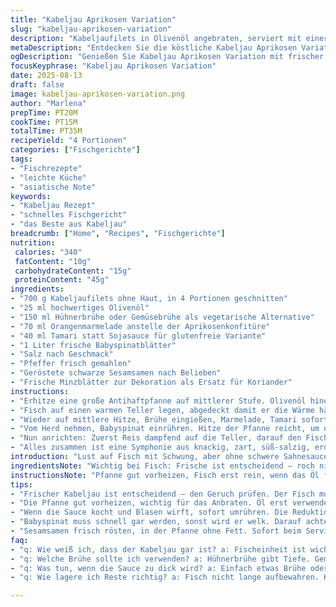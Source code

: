 ```yaml
---
title: "Kabeljau Aprikosen Variation"
slug: "kabeljau-aprikosen-variation"
description: "Kabeljaufilets in Olivenöl angebraten, serviert mit einer reduzierten Sauce aus Hühnerbrühe, Orangenmarmelade statt Aprikosenkonfitüre und Tamari anstelle von Sojasauce. Babyspinat wird zum Schluss in der Sauce kurz zusammengefallen. Dazu gedämpfter Jasminreis, garniert mit gerösteten Sesamsamen und frischer Minze als Alternative zu Koriander. Ausgewogen, fruchtig-salzig, mit texturkontrasten ohne Milchprodukte, Eier oder Nüsse. 25 Minuten Gesamtzeit, 4 Portionen."
metaDescription: "Entdecken Sie die köstliche Kabeljau Aprikosen Variation, fruchtig-salzig mit Jasminreis und frischer Minze. Einfach und raffiniert."
ogDescription: "Genießen Sie Kabeljau Aprikosen Variation mit frischer Minze und Jasminreis. Modernes Rezept mit einem asiatischen Twist."
focusKeyphrase: "Kabeljau Aprikosen Variation"
date: 2025-08-13
draft: false
image: kabeljau-aprikosen-variation.png
author: "Marlena"
prepTime: PT20M
cookTime: PT15M
totalTime: PT35M
recipeYield: "4 Portionen"
categories: ["Fischgerichte"]
tags:
- "Fischrezepte"
- "leichte Küche"
- "asiatische Note"
keywords:
- "Kabeljau Rezept"
- "schnelles Fischgericht"
- "das Beste aus Kabeljau"
breadcrumb: ["Home", "Recipes", "Fischgerichte"]
nutrition: 
 calories: "340"
 fatContent: "10g"
 carbohydrateContent: "15g"
 proteinContent: "45g"
ingredients:
- "700 g Kabeljaufilets ohne Haut, in 4 Portionen geschnitten"
- "25 ml hochwertiges Olivenöl"
- "150 ml Hühnerbrühe oder Gemüsebrühe als vegetarische Alternative"
- "70 ml Orangenmarmelade anstelle der Aprikosenkonfitüre"
- "40 ml Tamari statt Sojasauce für glutenfreie Variante"
- "1 Liter frische Babyspinatblätter"
- "Salz nach Geschmack"
- "Pfeffer frisch gemahlen"
- "Geröstete schwarze Sesamsamen nach Belieben"
- "Frische Minzblätter zur Dekoration als Ersatz für Koriander"
instructions:
- "Erhitze eine große Antihaftpfanne auf mittlerer Stufe. Olivenöl hinein – nur so viel, dass der Boden leicht glänzt. Filets salzen und pfeffern. Wenn das Öl zu rauchen beginnt, den Fisch hineinlegen. Fühlt sich beim Anfassen mit dem Spatel fest an? Dann nach 2-3 Minuten wenden. Fisch soll innen noch feucht und glasig bleiben, nicht trocken oder zerfallend."
- "Fisch auf einen warmen Teller legen, abgedeckt damit er die Wärme hält. Im Vergleich zur klassischen 2 Minuten pro Seite, gebe ich jetzt etwas mehr Zeit, das Fleisch ist dicker als bei früheren Versuchen. Geduld zahlt sich aus. Pfanne mit Küchenpapier leicht auswischen – die Reste geben zu viel Bitterkeit."
- "Wieder auf mittlere Hitze, Brühe eingießen, Marmelade, Tamari sofort dazu. Wenn die Brühe aufblubbert, Flüssigkeit umrühren, beobachten. Reduzieren, dass die Sauce dickflüssig, glänzend wird und kleine Blasen wirft – Zeichen, dass Zucker und Säure harmonieren. Dauert etwa 3 Minuten – länger wird zu klebrig. Mit Salz und Pfeffer abschmecken."
- "Vom Herd nehmen, Babyspinat einrühren. Hitze der Pfanne reicht, um die Blätter in der Sauce sanft zusammenfallen zu lassen. Nach 1 bis 2 Minuten ertastet man mit dem Kochlöffel den perfekten Zustand – noch weich, aber kein Matsch. Sofort, sonst verliert der Spinat Farbe und Nährstoffe."
- "Nun anrichten: Zuerst Reis dampfend auf die Teller, darauf den Fisch. Zwei Drittel der Sauce großzügig über Fisch und Reis geben. Rest und Spinat daneben oder unterheben – je nach Lust. Sesamsamen darüberstreuen, Minzblätter locker darüber. Gibt frische Würze und Textur. Koriander ist interessant, aber Minze milder und leichter in Kombination mit Orange."
- "Alles zusammen ist eine Symphonie aus knackig, zart, süß-salzig, erdig. Keine Knoten in der Sauce, keine matschigen Blätter. Bei der Hitze und Timing unbedingt auf dein Equipment achten! Pfannen heizen unterschiedlich, Marmelade variiert im Zucker. Manches Mal nehme ich auch Wasserkastanien für Crunch als Variante – kleines Experiment, passt gut dazu."
introduction: "Lust auf Fisch mit Schwung, aber ohne schwere Sahnesauce? Hier regiert fruchtig-salzig, frisch und direkt. Ich tausche gern Aprikosen gegen Orangenmarmelade, weil der Geschmack runder wirkt, weniger klebrig und etwas mehr Säure hat. Tamari ist meine erste Wahl bei Sojasauce – glutenfrei, mehr Umami und feinherber. Babyspinat kurz in der Sauce zieht all die Aromen und gibt wunderbare Frische. Die Sesamsamen sorgen für das kleine Knusper-Intermezzo. Nie unterschätzen: Fisch anbraten will Quickness, aber nicht zu heiß – sonst verbrennt er außen, bleibt innen roh. Im Zweifel lieber etwas weniger hitze und etwas länger. Wichtig, die Sauce nicht zu stark einkochen, sonst klebt sie nur noch. Einfach öfter abschmecken und auf glänzende Oberfläche achten, das ist das Zeichen für richtiges Reduzieren. Mit diesem Gericht kam ich immer wieder gut an, auch bei skeptischen Gästen, weil es ungewöhnlich, aber unkompliziert ist."
ingredientsNote: "Wichtig bei Fisch: Frische ist entscheidend – roch nie unangenehm, der Fisch soll elastisch sein und keine Schleimschicht haben. Olivenöl eignet sich wegen des milden Aromas. Verwendung von Hühnerbrühe verleiht Tiefe, aber Gemüsebrühe ersetzt es nachhaltig für Vegetarier. Marmelade durch Orangenmarmelade ersetzt – immer darauf achten, dass keine Stücke im Glas sind, sonst kann die Sauce unangenehm wirken. Tamari statt normaler Sojasauce für glutenfreie, aber noch vollmundige Würze. Babyspinat frisch, nicht welk, sonst ertränkt er die Sauce zu schnell. Geröstete Sesamsamen kannst du leicht selbst machen – kurz ohne Fett in die Pfanne geben, bis sie duften und Farbe nehmen. Minze frisch und nicht gelblich verwenden, hebt die fruchtigen Aromen perfekt hervor, dient als mild-frische Alternative zur kräftigen Korianderwurzel. Alles in Bio-Qualität oder vom vertrauenswürdigen Händler – schmeckt einfach anders."
instructionsNote: "Pfanne gut vorheizen, Fisch erst rein, wenn das Öl fast raucht – sonst bleibt er kleben. Beim Wenden immer schauen, ob sich der Fisch leicht löst, sonst zerfällt er. Bei der Sauce aufmerksam sein – die Blasen sind dein Freund, nicht das Zeichen für kochen. Die perfekte Reduktion erkennst du an einer dickflüssigen Konsistenz, die langsam vom Löffel tropft. Nicht zu lange, sonst wird sie zäh. Spinat muss unbedingt bei geringer Hitze knapp gar werden – sonst ist er matschig und verliert Farbe, wirkt unappetitlich. Am besten mit zwei Gabeln den Gargrad testen: noch leicht Biss, nicht mehr lang faserig. Sesamsamen unmittelbar vor dem Servieren streuen, sie können sonst Feuchtigkeit ziehen und weich werden. Reis dampfend heiß, auf keinen Fall hart oder trocken – am besten Jasminreis mit 1:1,5 Verhältnis Wasser kochen. Wenn kein Jasmin da, Basmatireis geht auch, aber etwas länger kochen. Beim Anrichten nach Gefühl arbeiten – die Sauce macht das Gericht lebendig, also nicht sparen. Zutatentausch funktioniert gut, keine Angst vor eigenen Interpretationen. Wichtig: Am Herd bleiben, das Gericht verlangt Aufmerksamkeit."
tips:
- "Frischer Kabeljau ist entscheidend – den Geruch prüfen. Der Fisch muss elastisch sein, keine Schleimschicht. Qualität merkt man, ob beim Braten das Aroma sofort durchdringt."
- "Die Pfanne gut vorheizen, wichtig für das Anbraten. Öl erst verwenden, wenn es fast raucht. Andernfalls haften die Filets. Wenden erst, wenn der Fisch vom Pfannenboden gleitet. Geduld!"
- "Wenn die Sauce kocht und Blasen wirft, sofort umrühren. Die Reduktion dauert etwa 3 Minuten. Nicht zu lange, sonst klebrig. Auf die glänzende Oberfläche achten, das ist das Zeichen."
- "Babyspinat muss schnell gar werden, sonst wird er welk. Darauf achten, dass die Pfanne nicht zu heiß ist. Lieber ein wenig geringer, um die Nährstoffe zu bewahren. Mach es zügig!"
- "Sesamsamen frisch rösten, in der Pfanne ohne Fett. Sofort beim Servieren drüberstreuen. Einfach! So bleibt das Knuspergefühl erhalten. Weich werden sie sonst schnell. Minzblätter verwenden für die frische Note."
faq:
- "q: Wie weiß ich, dass der Kabeljau gar ist? a: Fischeinheit ist wichtig. Wenn er beim Anstechen fest ist und nicht zerfällt, ist er gut. Er darf innen leicht glasig bleiben. Fertig!"
- "q: Welche Brühe sollte ich verwenden? a: Hühnerbrühe gibt Tiefe. Gemüsebrühe ist auch okay, macht das Gericht vegan. Geschmack bleibt klar und frisch. Beides ist möglich."
- "q: Was tun, wenn die Sauce zu dick wird? a: Einfach etwas Brühe oder Wasser hinzufügen. Verdünnen ist oft nötig, weil Marmeladen sehr unterschiedlich sind. Gut mischen, damit es passt."
- "q: Wie lagere ich Reste richtig? a: Fisch nicht lange aufbewahren. Kühl stellen. Am besten innerhalb eines Tages essen. Sauce auch im Kühlschrank lagern. Gut im Glas verschlossen."

---
```

